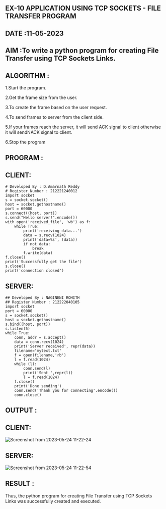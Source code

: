 ## EX-10 APPLICATION USING TCP SOCKETS - FILE TRANSFER PROGRAM

## DATE :11-05-2023

## AIM :To write a python program for creating File Transfer using TCP Sockets Links.


## ALGORITHM :
1.Start the program.

2.Get the frame size from the user.

3.To create the frame based on the user request.

4.To send frames to server from the client side.

5.If your frames reach the server, it will send ACK signal to client otherwise it will sendNACK signal to client.

6.Stop the program

## PROGRAM :
## CLIENT:
```
# Developed By : D.Amarnath Reddy
# Register Number : 212221240012
import socket
s = socket.socket()
host = socket.gethostname()
port = 60000
s.connect((host, port))
s.send("Hello server!".encode())
with open('received_file', 'wb') as f:
    while True:
        print('receiving data...')
        data = s.recv(1024)
        print('data=%s', (data))
        if not data:
            break
        f.write(data)
f.close()
print('Successfully get the file')
s.close()
print('connection closed')

```
## SERVER:
```
## Developed By : NAGINENI ROHITH
## Register Number : 212222040105
import socket
port = 60000
s = socket.socket()
host = socket.gethostname()
s.bind((host, port))
s.listen(5)
while True:
    conn, addr = s.accept()
    data = conn.recv(1024)
    print('Server received', repr(data))
    filename='mytext.txt'
    f = open(filename,'rb')
    l = f.read(1024)
    while (l):
        conn.send(l)
        print('Sent ',repr(l))
        l = f.read(1024)
    f.close()
    print('Done sending')
    conn.send('Thank you for connecting'.encode())
    conn.close()
```
## OUTPUT :
## CLIENT:
![Screenshot from 2023-05-24 11-22-24](https://github.com/NAGINENIROHITH/EX-10/assets/118344049/d17f89ac-55b1-449f-9135-0201da621beb)
## SERVER:
![Screenshot from 2023-05-24 11-22-54](https://github.com/NAGINENIROHITH/EX-10/assets/118344049/d81d3e0b-b0e4-40cc-95e7-d35428141a48)

## RESULT :
Thus, the python program for creating File Transfer using TCP Sockets Links was successfully created and executed.
